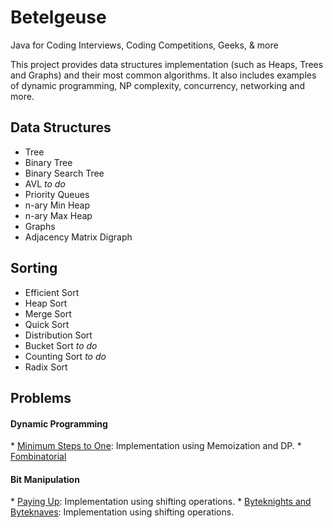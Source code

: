 Betelgeuse
=================

Java for Coding Interviews, Coding Competitions, Geeks, &amp; more

This project provides data structures implementation (such as Heaps, Trees and Graphs) and their most common algorithms. It also includes examples of dynamic programming, NP complexity, concurrency, networking and more.


<h2>Data Structures</h2>

* Tree
 * Binary Tree
 * Binary Search Tree
 * AVL _to do_
* Priority Queues
 * n-ary Min Heap
 * n-ary Max Heap
* Graphs
 * Adjacency Matrix Digraph

<h2>Sorting</h2>

* Efficient Sort
 * Heap Sort 
 * Merge Sort
 * Quick Sort
* Distribution Sort
 * Bucket Sort _to do_
 * Counting Sort _to do_
 * Radix Sort

<h2>Problems</h2>
<h4>Dynamic Programming</h4>
* <a href="https://github.com/augusto1982/Betelgeuse/wiki/DP---Minimum-Steps-to-One">Minimum Steps to One</a>: Implementation using Memoization and DP.
* <a href="https://github.com/augusto1982/Betelgeuse/wiki/Fombinatorial-(Code-Chef-Challenge)">Fombinatorial</a>

<h4>Bit Manipulation</h4>
* <a href="https://github.com/augusto1982/Betelgeuse/wiki/Paying-Up">Paying Up</a>: Implementation using shifting operations.
* <a href="https://github.com/augusto1982/Betelgeuse/wiki/Byteknights-and-Byteknaves">Byteknights and Byteknaves</a>: Implementation using shifting operations.

